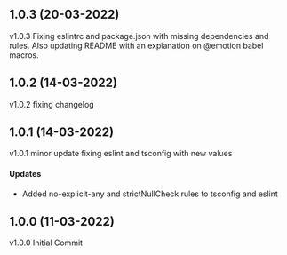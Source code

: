 ## 1.0.3 (20-03-2022)

v1.0.3 Fixing eslintrc and package.json with missing dependencies and rules. Also updating README
with an explanation on @emotion babel macros.

## 1.0.2 (14-03-2022)

v1.0.2 fixing changelog

## 1.0.1 (14-03-2022)

v1.0.1 minor update fixing eslint and tsconfig with new values

#### Updates

- Added no-explicit-any and strictNullCheck rules to tsconfig and eslint

## 1.0.0 (11-03-2022)

v1.0.0 Initial Commit
